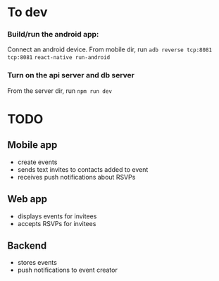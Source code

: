 # To dev
### Build/run the android app:
Connect an android device. From mobile dir, run
`adb reverse tcp:8081 tcp:8081`
`react-native run-android`

### Turn on the api server and db server
From the server dir, run
`npm run dev`

# TODO

## Mobile app
- create events
- sends text invites to contacts added to event
- receives push notifications about RSVPs

## Web app
- displays events for invitees
- accepts RSVPs for invitees

## Backend
- stores events
- push notifications to event creator

